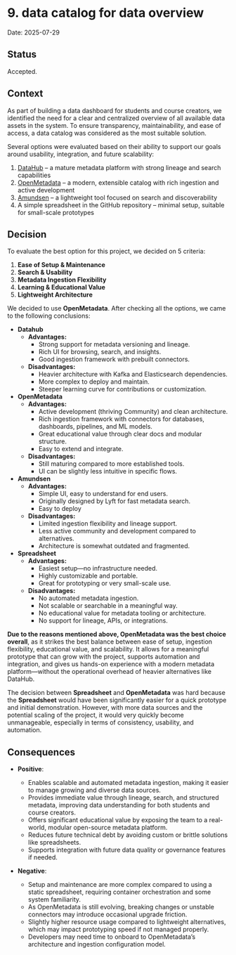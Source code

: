 # 9. data catalog for data overview

Date: 2025-07-29

## Status

Accepted.

## Context

As part of building a data dashboard for students and course creators, we identified the need for a clear and centralized overview of all available data assets in the system. To ensure transparency, maintainability, and ease of access, a data catalog was considered as the most suitable solution.

Several options were evaluated based on their ability to support our goals around usability, integration, and future scalability:

1. [DataHub](https://datahub.com) – a mature metadata platform with strong lineage and search capabilities
2. [OpenMetadata](https://open-metadata.org) – a modern, extensible catalog with rich ingestion and active development
3. [Amundsen](https://www.amundsen.io) – a lightweight tool focused on search and discoverability
4. A simple spreadsheet in the GitHub repository – minimal setup, suitable for small-scale prototypes

## Decision

To evaluate the best option for this project, we decided on 5 criteria:

1. **Ease of Setup & Maintenance**
2. **Search & Usability**
3. **Metadata Ingestion Flexibility**
4. **Learning & Educational Value**
5. **Lightweight Architecture**
  
We decided to use **OpenMetadata**.
After checking all the options, we came to the following conclusions:

- **Datahub**
	- **Advantages:**
		- Strong support for metadata versioning and lineage.
		- Rich UI for browsing, search, and insights.
		- Good ingestion framework with prebuilt connectors.
	- **Disadvantages:**
		- Heavier architecture with Kafka and Elasticsearch dependencies.
		- More complex to deploy and maintain.
		- Steeper learning curve for contributions or customization.
- **OpenMetadata**
	- **Advantages:**
		- Active development (thriving Community) and clean architecture.
		- Rich ingestion framework with connectors for databases, dashboards, pipelines, and ML models.
		- Great educational value through clear docs and modular structure.
		- Easy to extend and integrate.
	- **Disadvantages:**
		- Still maturing compared to more established tools.
		- UI can be slightly less intuitive in specific flows.
- **Amundsen**
	- **Advantages:**
		- Simple UI, easy to understand for end users.
		- Originally designed by Lyft for fast metadata search.
		- Easy to deploy
	- **Disadvantages:**
		- Limited ingestion flexibility and lineage support.
		- Less active community and development compared to alternatives.
		- Architecture is somewhat outdated and fragmented.
- **Spreadsheet**
	- **Advantages:**
		- Easiest setup—no infrastructure needed.
		- Highly customizable and portable.
		- Great for prototyping or very small-scale use.
	- **Disadvantages:**
		- No automated metadata ingestion.
		- Not scalable or searchable in a meaningful way.
		- No educational value for metadata tooling or architecture.
		- No support for lineage, APIs, or integrations.

  
**Due to the reasons mentioned above, OpenMetadata was the best choice overall**, as it strikes the best balance between ease of setup, ingestion flexibility, educational value, and scalability. It allows for a meaningful prototype that can grow with the project, supports automation and integration, and gives us hands-on experience with a modern metadata platform—without the operational overhead of heavier alternatives like DataHub.

The decision between **Spreadsheet** and **OpenMetadata** was hard because the **Spreadsheet** would have been significantly easier for a quick prototype and initial demonstration. However, with more data sources and the potential scaling of the project, it would very quickly become unmanageable, especially in terms of consistency, usability, and automation.
## Consequences

- **Positive**:
    - Enables scalable and automated metadata ingestion, making it easier to manage growing and diverse data sources.
    - Provides immediate value through lineage, search, and structured metadata, improving data understanding for both students and course creators.
    - Offers significant educational value by exposing the team to a real-world, modular open-source metadata platform.
    - Reduces future technical debt by avoiding custom or brittle solutions like spreadsheets.
    - Supports integration with future data quality or governance features if needed.
- **Negative**:
    
    - Setup and maintenance are more complex compared to using a static spreadsheet, requiring container orchestration and some system familiarity.
    - As OpenMetadata is still evolving, breaking changes or unstable connectors may introduce occasional upgrade friction.
    - Slightly higher resource usage compared to lightweight alternatives, which may impact prototyping speed if not managed properly.
    - Developers may need time to onboard to OpenMetadata’s architecture and ingestion configuration model.